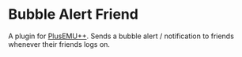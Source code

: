 # Bubble Alert Friend
A plugin for [PlusEMU++](https://github.com/80O/PlusEMU). Sends a bubble alert / notification to friends whenever their friends logs on.